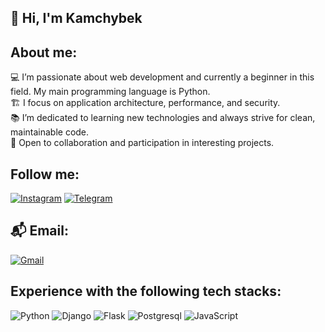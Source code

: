 ## 👋 Hi, I'm Kamchybek

## About me:

💻 I’m passionate about web development and currently a beginner in this field. My main programming language is Python.<br/>
🏗️ I focus on application architecture, performance, and security.<br/>
📚 I’m dedicated to learning new technologies and always strive for clean, maintainable code.<br/>
🤝 Open to collaboration and participation in interesting projects.<br/>

## Follow me:
[![Instagram](https://img.shields.io/badge/-Instagram-090909?style=for-the-badge&logo=Instagram&logoColor=B4068E)](https://www.instagram.com/kam.4y/)
[![Telegram](https://img.shields.io/badge/-Telegram-090909?style=for-the-badge&logo=Telegram&logoColor=27A0D9)](https://t.me/tobish78)


## 📬 Email:
[![Gmail](https://img.shields.io/static/v1?label=gmail&message=kamchy2501@gmail.com&color=red&style=for-the-badge&logo=gmail&logoColor=white)](mailto:kamchy2501@gmail.com)



## Experience with the following tech stacks:

![Python](https://img.shields.io/badge/-python-ffffff?style=for-the-badge&logo=python)
![Django](https://img.shields.io/badge/-Djangо-0C4B33?style=for-the-badge&logo=django)
![Flask](https://img.shields.io/badge/-Flask-ffffff?style=for-the-badge&logo=flask)
![Postgresql](https://img.shields.io/badge/-Postgresql-50b0f0?style=for-the-badge&logo=postgresql&logoColor=ffffff)
![JavaScript](https://img.shields.io/badge/-JavaScript-0C4B33?style=for-the-badge&logo=javascript)

